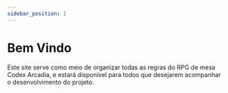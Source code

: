 ```yaml
---
sidebar_position: 1
---
```


# Bem Vindo

Este site serve como meio de organizar todas as regras do RPG de mesa Codex Arcadia, e estará disponível para todos que desejarem acompanhar o desenvolvimento do projeto.
